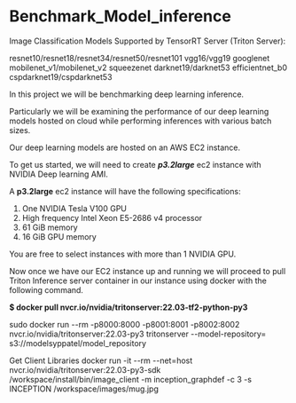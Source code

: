 # Benchmark_Model_inference
Image Classification Models Supported by TensorRT Server (Triton Server):

resnet10/resnet18/resnet34/resnet50/resnet101
vgg16/vgg19
googlenet
mobilenet_v1/mobilenet_v2
squeezenet
darknet19/darknet53
efficientnet_b0
cspdarknet19/cspdarknet53


In this project we will be benchmarking deep learning inference. 

Particularly we will be examining the performance of our deep learning models  hosted on cloud while performing inferences with various batch sizes.

Our deep learning models are hosted on an AWS EC2 instance.

To get us started, we will need to create **_p3.2large_** ec2 instance with NVIDIA Deep learning AMI.


A **p3.2large** ec2 instance will have the following specifications:
1) One NVIDIA Tesla V100 GPU
2) High frequency Intel Xeon E5-2686 v4 processor 
3) 61 GiB memory
4) 16 GiB GPU memory

You are free to select instances with more than 1 NVIDIA GPU.

Now once we have our EC2 instance up and running we will proceed to pull Triton Inference server container in our instance using docker with the following command.

**$ docker pull nvcr.io/nvidia/tritonserver:22.03-tf2-python-py3**

sudo docker run --rm -p8000:8000 -p8001:8001 -p8002:8002 nvcr.io/nvidia/tritonserver:22.03-py3 tritonserver --model-repository=
s3://modelsyppatel/model_repository

Get Client Libraries
docker run -it --rm --net=host nvcr.io/nvidia/tritonserver:22.03-py3-sdk
/workspace/install/bin/image_client -m inception_graphdef -c 3 -s INCEPTION /workspace/images/mug.jpg